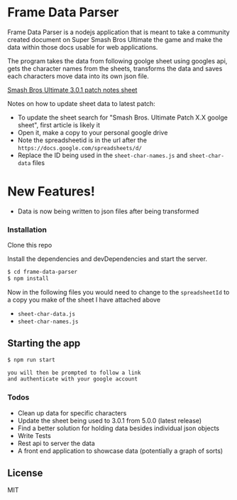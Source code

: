 # Frame Data Parser

Frame Data Parser is a nodejs application that is meant to take a community created document on Super Smash Bros Ultimate the game and make the data within those docs usable for web applications.

The program takes the data from following goolge sheet using googles api, gets the character names from the sheets, transforms the data and saves each characters move data into its own json file.

[Smash Bros Ultimate 3.0.1 patch notes sheet](https://docs.google.com/spreadsheets/d/16fmsoqDoQaR1eteVk2uuzIH2DB4iQHVrqiG8VRbRA7Q/edit#gid=123650910)

Notes on how to update sheet data to latest patch:

- To update the sheet search for "Smash Bros. Ultimate Patch X.X goolge sheet", first article is likely it
- Open it, make a copy to your personal google drive
- Note the spreadsheetid is in the url after the `https://docs.google.com/spreadsheets/d/`
- Replace the ID being used in the `sheet-char-names.js` and `sheet-char-data` files

# New Features!

- Data is now being written to json files after being transformed

### Installation

Clone this repo

Install the dependencies and devDependencies and start the server.

```sh
$ cd frame-data-parser
$ npm install
```

Now in the following files you would need to change to the `spreadsheetId` to a copy you make of the sheet I have attached above

- `sheet-char-data.js`
- `sheet-char-names.js`

## Starting the app

```sh
$ npm run start

you will then be prompted to follow a link
and authenticate with your google account
```

### Todos

- Clean up data for specific characters
- Update the sheet being used to 3.0.1 from 5.0.0 (latest release)
- Find a better solution for holding data besides individual json objects
- Write Tests
- Rest api to server the data
- A front end application to showcase data (potentially a graph of sorts)

## License

MIT
